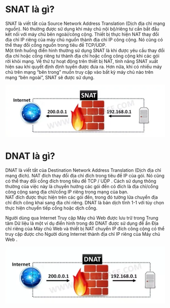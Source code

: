 # SNAT là gì?
SNAT là viết tắt của Source Network Address Translation (Dịch địa chỉ mạng nguồn). Nó thường được sử dụng khi máy chủ nội bộ/riêng tư cần bắt đầu kết nối với máy chủ bên ngoài/công cộng. Thiết bị thực hiện NAT thay đổi địa chỉ IP riêng của máy chủ nguồn thành địa chỉ IP công cộng. Nó cũng có thể thay đổi cổng nguồn trong tiêu đề TCP/UDP.  
Một tình huống điển hình thường sử dụng SNAT là khi được yêu cầu thay đổi địa chỉ hoặc cổng riêng tư thành địa chỉ hoặc cổng công cộng khi các gói rời khỏi mạng. Về thứ tự hoạt động trên thiết bị NAT, tính năng SNAT xuất hiện sau khi quyết định định tuyến được đưa ra. Hơn nữa, khi có nhiều máy chủ trên mạng “bên trong” muốn truy cập vào bất kỳ máy chủ nào trên mạng “bên ngoài”, SNAT sẽ được sử dụng.  

![Alt text](../Images/13.PNG)  
# DNAT là gì?
DNAT là viết tắt của Destination Network Address Translation (Dịch địa chỉ mạng đích). NAT đích thay đổi địa chỉ đích trong tiêu đề IP của gói. Nó cũng có thể thay đổi cổng đích trong tiêu đề TCP / UDP . Cách sử dụng thông thường của việc này là chuyển hướng các gói đến có đích là địa chỉ/cổng công cộng sang địa chỉ/cổng IP riêng trong mạng của bạn.  
NAT đích được thực hiện trên các gói đến, trong đó tường lửa  chuyển địa chỉ đích công khai sang địa chỉ riêng. DNAT là bản dịch tĩnh 1-1 với tùy chọn thực hiện chuyển tiếp cổng hoặc dịch cổng.  

Người dùng qua Internet Truy cập Máy chủ Web được lưu trữ trong Trung tâm Dữ liệu là một ví dụ điển hình trong đó DNAT được sử dụng để ẩn Địa chỉ riêng của Máy chủ Web và thiết bị NAT chuyển IP đích công cộng có thể truy cập được cho Người dùng Internet thành địa chỉ IP riêng của Máy chủ Web . 

![Alt text](../Images/14.PNG)